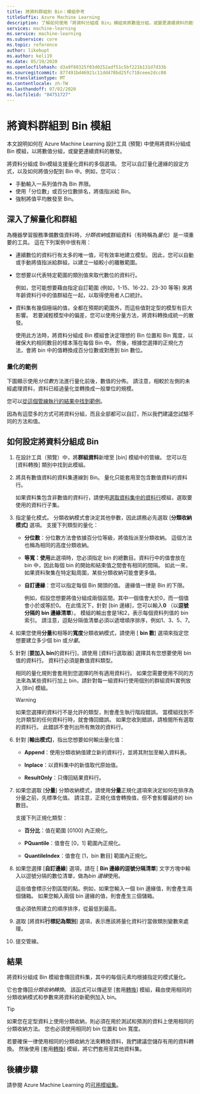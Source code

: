 ```yaml
---
title: 將資料群組到 Bin：模組參考
titleSuffix: Azure Machine Learning
description: 了解如何使用「將資料分組成 Bin」模組來將數值分組，或變更連續資料的散發。
services: machine-learning
ms.service: machine-learning
ms.subservice: core
ms.topic: reference
author: likebupt
ms.author: keli19
ms.date: 05/19/2020
ms.openlocfilehash: d3a9f88325f03d0252adf51c5bf221b131d7d33b
ms.sourcegitcommit: 877491bd46921c11dd478bd25fc718ceee2dcc08
ms.translationtype: MT
ms.contentlocale: zh-TW
ms.lasthandoff: 07/02/2020
ms.locfileid: "84751727"
---
```

# <a name="group-data-into-bins-module"></a>將資料群組到 Bin 模組

本文說明如何在 Azure Machine Learning 設計工具 (預覽) 中使用將資料分組成 Bin 模組，以將數值分組，或變更連續資料的散發。

將資料分組成 Bin模組支援量化資料的多個選項。 您可以自訂量化邊緣的設定方式，以及如何將值分配到 Bin 中。例如，您可以：  

+ 手動輸入一系列值作為 Bin 界限。  
+ 使用「分位數」或百分位數排名，將值指派給 Bin。  
+ 強制將值平均散發至 Bin。  

## <a name="more-about-binning-and-grouping"></a>深入了解量化和群組

為機器學習服務準備數值資料時，*分類收納*或群組資料（有時稱為*量化*）是一項重要的工具。 這在下列案例中很有用：

+ 連續數位的資料行有太多的唯一值，可有效率地建立模型。 因此，您可以自動或手動將值指派給群組，以建立一組較小的離散範圍。

+ 您想要以代表特定範圍的類別值來取代數位的資料行。

    例如，您可能想要藉由指定自訂範圍 (例如，1-15、16-22、23-30 等等) 來將年齡資料行中的值群組在一起，以取得使用者人口統計。

+ 資料集有幾個極端的值，全都在預期的範圍外，而這些值對定型的模型有巨大影響。 若要減輕模型中的偏差，您可以使用分量方法，將資料轉換成統一的散發。

    使用此方法時，將資料分組成 Bin 模組會決定理想的 Bin 位置和 Bin 寬度，以確保大約相同數目的樣本落在每個 Bin 中。 然後，根據您選擇的正規化方法，會將 bin 中的值轉換成百分位數或對應到 bin 數位。

### <a name="examples-of-binning"></a>量化的範例

下圖顯示使用*分位數*方法進行量化前後，數值的分佈。 請注意，相較於左側的未經處理資料，資料已經過量化並轉換成一般單位的規模。  

您可以[從這個管線執行的結果中找到範例](https://ml.azure.com/visualinterface/authoring/Normal/87270db9-4651-448e-bd28-8ef7428084dc?wsid=%2Fsubscriptions%2Fe9b2ec51-5c94-4fa8-809a-dc1e695e4896%2Fresourcegroups%2Fmodule-ws-rg%2Fworkspaces%2Fmodule-prerelease-119&flight=cm&tid=72f988bf-86f1-41af-91ab-2d7cd011db47&smtendpoint=https%3A%2F%2Fsmt-test1.azureml-test.net)。

因為有這麼多的方式可將資料分組，而且全部都可以自訂，所以我們建議您試驗不同的方法和值。 

## <a name="how-to-configure-group-data-into-bins"></a>如何設定將資料分組成 Bin

1. 在設計工具（預覽）中，將**群組資料**新增至 [bin] 模組中的管線。 您可以在 [資料轉換] 類別中找到此模組。

2. 將具有數值資料的資料集連線到 Bin。 量化只能套用至包含數值資料的資料行。 

    如果資料集包含非數值的資料行，請使用[選取資料集中的資料行](select-columns-in-dataset.md)模組，選取要使用的資料行子集。

3. 指定量化模式。 分類收納模式會決定其他參數，因此請務必先選取 [**分類收納模式]** 選項。 支援下列類型的量化：

    - **分位數**：分位數方法會依據百分位等級，將值指派至分類收納。 這個方法也稱為相同的高度分類收納。

    - **等寬：使用**此選項時，您必須指定 bin 的總數目。資料行中的值會放在 bin 中，因此每個 bin 的開始和結束值之間會有相同的間隔。 如此一來，如果資料聚集在特定點周圍，某些分類收納可能會更多值。

    - **自訂邊緣**：您可以指定每個 Bin 開頭的值。 邊緣值一律是 Bin 的下限。 
    
      例如，假設您想要將值分組成兩個區間。其中一個值會大於0，而一個值會小於或等於0。 在此情況下，針對 [bin 邊緣]，您可以輸入**0** （以**逗號分隔的 bin 邊緣清單**）。 模組的輸出會是1和2，表示每個資料列值的 bin 索引。 請注意，逗點分隔值清單必須以遞增順序排序，例如1、3、5、7。

4. 如果您使用**分量**和相等的**寬度**分類收納模式，請使用 [ **bin 數**] 選項來指定您想要建立多少個 bin 或*分量*。

5. 針對 [**要加入 bin**的資料行]，請使用 [資料行選取器] 選擇具有您想要使用 bin 值的資料行。 資料行必須是數值資料類型。

    相同的量化規則會套用到您選擇的所有適用資料行。 如果您需要使用不同的方法來為某些資料行加上 bin，請針對每一組資料行使用個別的群組資料實例放入 [Bin] 模組。

    > [!WARNING]
    > 如果您選擇的資料行不是允許的類型，則會產生執行階段錯誤。 當模組找到不允許類型的任何資料行時，就會傳回錯誤。 如果您收到錯誤，請檢閱所有選取的資料行。 此錯誤不會列出所有無效的資料行。

6. 針對 [**輸出模式]**，指出您想要如何輸出量化值：

    + **Append**：使用分類收納值建立新的資料行，並將其附加至輸入資料表。

    + **Inplace**：以資料集中的新值取代原始值。

    + **ResultOnly**：只傳回結果資料行。

7. 如果您選取 [**分量**] 分類收納模式，請使用**分量**正規化選項來決定如何在排序為分量之前，先標準化值。 請注意，正規化值會轉換值，但不會影響最終的 bin 數目。

    支援下列正規化類型：

    + **百分比**：值在範圍 [0100] 內正規化。

    + **PQuantile**：值會在 [0，1] 範圍內正規化。

    + **QuantileIndex**：值會在 [1，bin 數目] 範圍內正規化。

8. 如果您選擇 [**自訂邊緣**] 選項，請在 [ **Bin 邊緣的逗號分隔清單**] 文字方塊中輸入以逗號分隔的數位清單，做為*bin 邊緣*使用。 

    這些值會標示分割區間的點。例如，如果您輸入一個 bin 邊緣值，則會產生兩個儲箱。 如果您輸入兩個 bin 邊緣的值，則會產生三個儲箱。

    值必須依照建立的順序排序，從最低到最高。

10. 選取 [將資料**行標記為類別**] 選項，表示應該將量化資料行當做類別變數來處理。

11. 提交管線。

## <a name="results"></a>結果

將資料分組成 Bin 模組會傳回資料集，其中的每個元素均根據指定的模式量化。 

它也會傳回*分類收納轉換*。 該函式可以傳遞至 [套用[轉換](apply-transformation.md)] 模組，藉由使用相同的分類收納模式和參數來將資料的新範例加入 bin。  

> [!TIP]
> 如果您在定型資料上使用分類收納，則必須在用於測試和預測的資料上使用相同的分類收納方法。 您也必須使用相同的 bin 位置和 bin 寬度。 
> 
> 若要確保一律使用相同的分類收納方法來轉換資料，我們建議您儲存有用的資料轉換。 然後使用 [套用[轉換](apply-transformation.md)] 模組，將它們套用至其他資料集。

## <a name="next-steps"></a>後續步驟

請參閱 Azure Machine Learning 的[可用模組集](module-reference.md)。 

